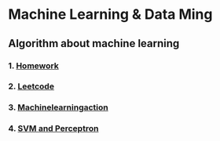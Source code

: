 # Machine Learning & Data Ming
## Algorithm about machine learning
### 1. [Homework](https://github.com/sxszy/Machine-Learning-and-Data-Mining/tree/master/Homework)
### 2. [Leetcode](https://github.com/sxszy/Machine-Learning-and-Data-Mining/tree/master/Leetcode)
### 3. [Machinelearningaction](https://github.com/sxszy/Machine-Learning-and-Data-Mining/tree/master/Machinelearningaction)
### 4. [SVM and Perceptron](https://github.com/sxszy/Machine-Learning-and-Data-Mining/tree/master/SVM%20and%20Perceptron)
